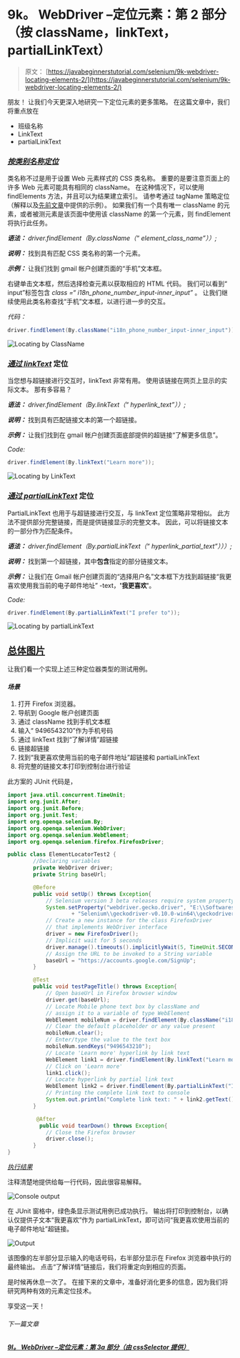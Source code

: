 # 9k。 WebDriver –定位元素：第 2 部分（按 className，linkText，partialLinkText）

> 原文： [https://javabeginnerstutorial.com/selenium/9k-webdriver-locating-elements-2/](https://javabeginnerstutorial.com/selenium/9k-webdriver-locating-elements-2/)

朋友！ 让我们今天更深入地研究一下定位元素的更多策略。 在这篇文章中，我们将重点放在

*   班级名称
*   LinkText
*   partialLinkText

### *<u>按类别名称定位</u>*

类名称不过是用于设置 Web 元素样式的 CSS 类名称。 重要的是要注意页面上的许多 Web 元素可能具有相同的 className。 在这种情况下，可以使用 findElements 方法，并且可以为结果建立索引。 请参考通过 tagName 策略定位（解释以及[先前文章](https://javabeginnerstutorial.com/selenium/9j-webdriver-locating-elements-1/)中提供的示例）。 如果我们有一个具有唯一 className 的元素，或者被测元素是该页面中使用该 className 的第一个元素，则 findElement 将执行此任务。

***语法：*** *driver.findElement（By.className（“ element_class_name”））;*

***说明：*** 找到具有匹配 CSS 类名称的第一个元素。

***示例：*** 让我们找到 gmail 帐户创建页面的“手机”文本框。

右键单击文本框，然后选择检查元素以获取相应的 HTML 代码。 我们可以看到“ input”标签包含 *class =“ i18n_phone_number_input-inner_input”* 。 让我们继续使用此类名称查找“手机”文本框，以进行进一步的交互。

*代码：*

```java
driver.findElement(By.className("i18n_phone_number_input-inner_input"));
```

![Locating by ClassName](img/35fbb3061abb7c05aa82266e0c5f1ebf.png)

### *<u>通过 linkText</u>* 定位

当您想与超链接进行交互时，linkText 非常有用。 使用该链接在网页上显示的实际文本。 那有多容易？

***语法：*** *driver.findElement（By.linkText（“ hyperlink_text”））;*

***说明：*** 找到具有匹配链接文本的第一个超链接。

***示例：*** 让我们找到在 gmail 帐户创建页面底部提供的超链接“了解更多信息”。

*Code:*

```java
driver.findElement(By.linkText("Learn more"));
```

![Locating by LinkText](img/1a2edf43e534f498a4f3275dd5f6e4f3.png)

### *<u>通过 partialLinkText</u>* 定位

PartialLinkText 也用于与超链接进行交互，与 linkText 定位策略非常相似。 此方法不提供部分完整链接，而是提供链接显示的完整文本。 因此，可以将链接文本的一部分作为匹配条件。

***语法：*** *driver.findElement（By.partialLinkText（“ hyperlink_partial_text”）））;*

***说明：*** 找到第一个超链接，其中**包含**指定的部分链接文本。

***示例：*** 让我们在 Gmail 帐户创建页面的“选择用户名”文本框下方找到超链接“我更喜欢使用我当前的电子邮件地址” -text，**'我更喜欢'**。

*Code:*

```java
driver.findElement(By.partialLinkText("I prefer to"));
```

![Locating by partialLinkText](img/6a482332c4ee93dfee4745bc0fa27f77.png)

## <u>总体图片</u>

让我们看一个实现上述三种定位器类型的测试用例。

#### *场景*

1.  打开 Firefox 浏览器。
2.  导航到 Google 帐户创建页面
3.  通过 className 找到手机文本框
4.  输入“ 9496543210”作为手机号码
5.  通过 linkText 找到“了解详情”超链接
6.  链接超链接
7.  找到“我更喜欢使用当前的电子邮件地址”超链接和 partialLinkText
8.  将完整的链接文本打印到控制台进行验证

此方案的 JUnit 代码是，

```java
import java.util.concurrent.TimeUnit;
import org.junit.After;
import org.junit.Before;
import org.junit.Test;
import org.openqa.selenium.By;
import org.openqa.selenium.WebDriver;
import org.openqa.selenium.WebElement;
import org.openqa.selenium.firefox.FirefoxDriver;

public class ElementLocatorTest2 {
		//Declaring variables
		private WebDriver driver; 
		private String baseUrl;

		@Before
		public void setUp() throws Exception{
			// Selenium version 3 beta releases require system property set up
			System.setProperty("webdriver.gecko.driver", "E:\\Softwares\\"
					+ "Selenium\\geckodriver-v0.10.0-win64\\geckodriver.exe");
			// Create a new instance for the class FirefoxDriver
			// that implements WebDriver interface
			driver = new FirefoxDriver();
			// Implicit wait for 5 seconds
			driver.manage().timeouts().implicitlyWait(5, TimeUnit.SECONDS);
			// Assign the URL to be invoked to a String variable
			baseUrl = "https://accounts.google.com/SignUp";
		}

		@Test
		public void testPageTitle() throws Exception{
			// Open baseUrl in Firefox browser window
			driver.get(baseUrl);
			// Locate Mobile phone text box by className and
			// assign it to a variable of type WebElement
			WebElement mobileNum = driver.findElement(By.className("i18n_phone_number_input-inner_input"));
			// Clear the default placeholder or any value present
			mobileNum.clear();
			// Enter/type the value to the text box
			mobileNum.sendKeys("9496543210");
			// Locate 'Learn more' hyperlink by link text
			WebElement link1 = driver.findElement(By.linkText("Learn more"));
			// Click on 'Learn more'
			link1.click();
			// Locate hyperlink by partial link text
			WebElement link2 = driver.findElement(By.partialLinkText("I prefer to"));
			// Printing the complete link text to console
			System.out.println("Complete link text: " + link2.getText());
		}

		 @After
		  public void tearDown() throws Exception{
			// Close the Firefox browser
			driver.close();
		}
}
```

*<u>执行结果</u>*

注释清楚地提供给每一行代码，因此很容易解释。

![Console output](img/ba6b69d34397c93cbfa5d3246cc4c6bb.png)

在 JUnit 窗格中，绿色条显示测试用例已成功执行。 输出将打印到控制台，以确认仅提供子文本“我更喜欢”作为 partialLinkText，即可访问“我更喜欢使用当前的电子邮件地址”超链接。

![Output](img/ec0d674929c66c5314ee6de72154ea7c.png)

该图像的左半部分显示输入的电话号码，右半部分显示在 Firefox 浏览器中执行的最终输出。 点击“了解详情”链接后，我们将重定向到相应的页面。

是时候再休息一次了。 在接下来的文章中，准备好消化更多的信息，因为我们将研究两种有效的元素定位技术。

享受这一天！

###### 下一篇文章

##### [9l。 WebDriver –定位元素：第 3a 部分（由 cssSelector 提供）](https://javabeginnerstutorial.com/selenium/9l-webdriver-locating-elements-3a/ "9l. WebDriver – Locating elements: Part 3a (by cssSelector)")